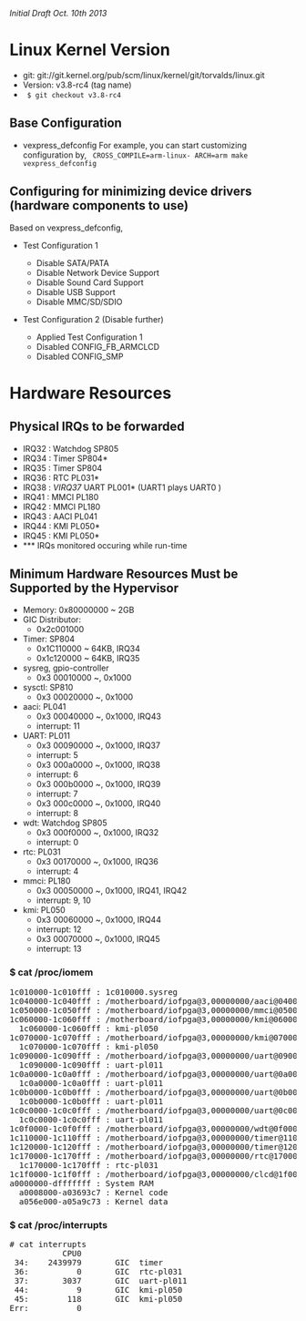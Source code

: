 _Initial Draft Oct. 10th 2013_

# Linux Kernel Version
- git: git://git.kernel.org/pub/scm/linux/kernel/git/torvalds/linux.git
- Version: v3.8-rc4 (tag name)
- <code>  $ git checkout v3.8-rc4 </code>
## Base Configuration
- vexpress_defconfig
For example, you can start customizing configuration by,
<code> CROSS_COMPILE=arm-linux- ARCH=arm make vexpress_defconfig </code>

## Configuring for minimizing device drivers (hardware components to use)
Based on vexpress_defconfig,

- Test Configuration 1
    - Disable SATA/PATA
    - Disable Network Device Support
    - Disable Sound Card Support
    - Disable USB Support
    - Disable MMC/SD/SDIO

- Test Configuration 2 (Disable further)
    - Applied Test Configuration 1
    - Disabled CONFIG_FB_ARMCLCD
    - Disabled CONFIG_SMP


# Hardware Resources

## Physical IRQs to be forwarded
- IRQ32 : Watchdog SP805
- IRQ34 : Timer SP804*
- IRQ35 : Timer SP804
- IRQ36 : RTC PL031*
- IRQ38 : _VIRQ37_ UART PL001* (UART1 plays UART0 )
- IRQ41 : MMCI PL180
- IRQ42 : MMCI PL180
- IRQ43 : AACI PL041
- IRQ44 : KMI PL050*
- IRQ45 : KMI PL050*
- *** IRQs monitored occuring while run-time

## Minimum Hardware Resources Must be Supported by the Hypervisor
- Memory: 0x80000000 ~ 2GB
- GIC Distributor:
    - 0x2c001000
- Timer: SP804
	- 0x1C110000 ~ 64KB, IRQ34
    - 0x1c120000 ~ 64KB, IRQ35
- sysreg, gpio-controller
	- 0x3 00010000 ~, 0x1000
- sysctl: SP810
	- 0x3 00020000 ~, 0x1000
- aaci: PL041
	- 0x3 00040000 ~, 0x1000, IRQ43
    - interrupt: 11
- UART: PL011
	- 0x3 00090000 ~, 0x1000, IRQ37
    - interrupt: 5
	- 0x3 000a0000 ~, 0x1000, IRQ38
    - interrupt: 6
	- 0x3 000b0000 ~, 0x1000, IRQ39
    - interrupt: 7
	- 0x3 000c0000 ~, 0x1000, IRQ40
    - interrupt: 8
- wdt: Watchdog SP805
	- 0x3 000f0000 ~, 0x1000, IRQ32
    - interrupt: 0
- rtc: PL031
	- 0x3 00170000 ~, 0x1000, IRQ36
    - interrupt: 4
- mmci: PL180
	- 0x3 00050000 ~, 0x1000, IRQ41, IRQ42
    - interrupt: 9, 10
- kmi: PL050
	- 0x3 00060000 ~, 0x1000, IRQ44
    - interrupt: 12
    - 0x3 00070000 ~, 0x1000, IRQ45
    - interrupt: 13

### $ cat /proc/iomem
<pre>
1c010000-1c010fff : 1c010000.sysreg
1c040000-1c040fff : /motherboard/iofpga@3,00000000/aaci@040000
1c050000-1c050fff : /motherboard/iofpga@3,00000000/mmci@050000
1c060000-1c060fff : /motherboard/iofpga@3,00000000/kmi@060000
  1c060000-1c060fff : kmi-pl050
1c070000-1c070fff : /motherboard/iofpga@3,00000000/kmi@070000
  1c070000-1c070fff : kmi-pl050
1c090000-1c090fff : /motherboard/iofpga@3,00000000/uart@090000
  1c090000-1c090fff : uart-pl011
1c0a0000-1c0a0fff : /motherboard/iofpga@3,00000000/uart@0a0000
  1c0a0000-1c0a0fff : uart-pl011
1c0b0000-1c0b0fff : /motherboard/iofpga@3,00000000/uart@0b0000
  1c0b0000-1c0b0fff : uart-pl011
1c0c0000-1c0c0fff : /motherboard/iofpga@3,00000000/uart@0c0000
  1c0c0000-1c0c0fff : uart-pl011
1c0f0000-1c0f0fff : /motherboard/iofpga@3,00000000/wdt@0f0000
1c110000-1c110fff : /motherboard/iofpga@3,00000000/timer@110000
1c120000-1c120fff : /motherboard/iofpga@3,00000000/timer@120000
1c170000-1c170fff : /motherboard/iofpga@3,00000000/rtc@170000
  1c170000-1c170fff : rtc-pl031
1c1f0000-1c1f0fff : /motherboard/iofpga@3,00000000/clcd@1f0000
a0000000-dfffffff : System RAM
  a0008000-a03693c7 : Kernel code
  a056e000-a05a9c73 : Kernel data
</pre>

### $ cat /proc/interrupts
<pre>
# cat interrupts 
           CPU0       
 34:    2439979       GIC  timer
 36:          0       GIC  rtc-pl031
 37:       3037       GIC  uart-pl011
 44:          9       GIC  kmi-pl050
 45:        118       GIC  kmi-pl050
Err:          0
</pre>
